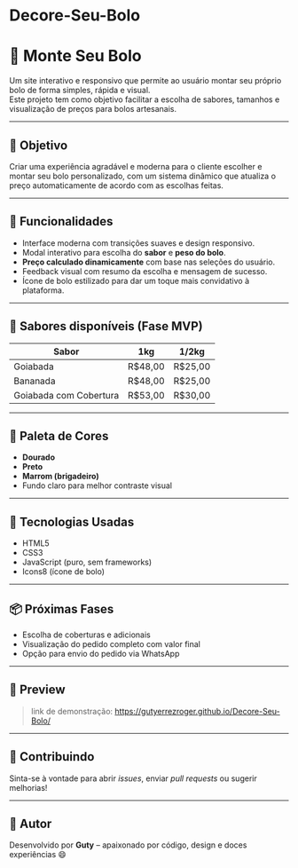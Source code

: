 # Decore-Seu-Bolo

# 🍰 Monte Seu Bolo

Um site interativo e responsivo que permite ao usuário montar seu próprio bolo de forma simples, rápida e visual.  
Este projeto tem como objetivo facilitar a escolha de sabores, tamanhos e visualização de preços para bolos artesanais.

---

## 🎯 Objetivo

Criar uma experiência agradável e moderna para o cliente escolher e montar seu bolo personalizado, com um sistema dinâmico que atualiza o preço automaticamente de acordo com as escolhas feitas.

---

## 🧱 Funcionalidades

- Interface moderna com transições suaves e design responsivo.
- Modal interativo para escolha do **sabor** e **peso do bolo**.
- **Preço calculado dinamicamente** com base nas seleções do usuário.
- Feedback visual com resumo da escolha e mensagem de sucesso.
- Ícone de bolo estilizado para dar um toque mais convidativo à plataforma.

---

## 🧁 Sabores disponíveis (Fase MVP)

| Sabor                   | 1kg     | 1/2kg   |
|-------------------------|---------|---------|
| Goiabada                | R$48,00 | R$25,00 |
| Bananada                | R$48,00 | R$25,00 |
| Goiabada com Cobertura  | R$53,00 | R$30,00 |

---

## 🎨 Paleta de Cores

- **Dourado**
- **Preto**
- **Marrom (brigadeiro)**
- Fundo claro para melhor contraste visual

---

## 🚀 Tecnologias Usadas

- HTML5
- CSS3
- JavaScript (puro, sem frameworks)
- Icons8 (ícone de bolo)

---

## 📦 Próximas Fases

- Escolha de coberturas e adicionais
- Visualização do pedido completo com valor final
- Opção para envio do pedido via WhatsApp

---

## 📸 Preview

> link de demonstração: https://gutyerrezroger.github.io/Decore-Seu-Bolo/

---

## 🤝 Contribuindo

Sinta-se à vontade para abrir *issues*, enviar *pull requests* ou sugerir melhorias!

---

## 📌 Autor

Desenvolvido por **Guty** – apaixonado por código, design e doces experiências 😄
